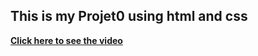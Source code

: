 ## This is my Projet0 using html and css
**[Click here to see the video](https://www.youtube.com/watch?v=nY5wmALfW6A)**